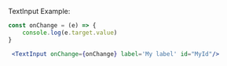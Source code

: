 TextInput Example:
```jsx
const onChange = (e) => {
    console.log(e.target.value)
}

 <TextInput onChange={onChange} label='My label' id="MyId"/>

```
